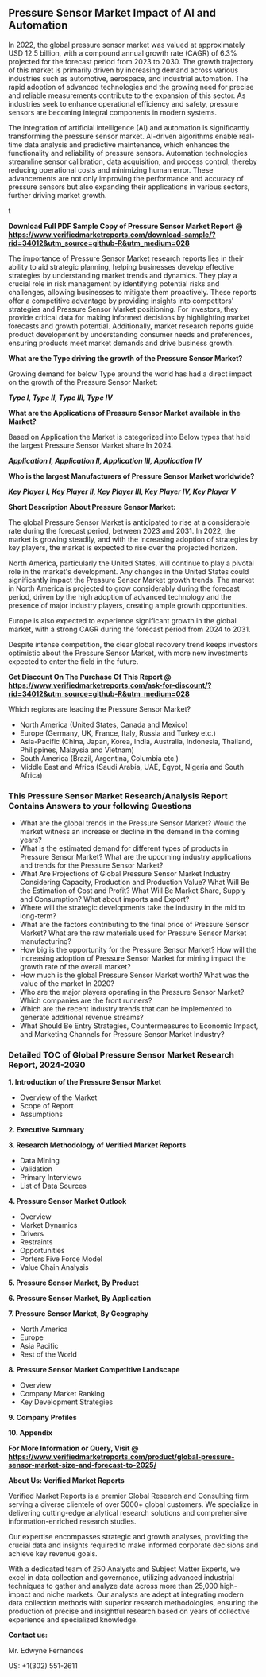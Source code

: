 <h2>Pressure Sensor Market Impact of AI and Automation</h2><p>In 2022, the global pressure sensor market was valued at approximately USD 12.5 billion, with a compound annual growth rate (CAGR) of 6.3% projected for the forecast period from 2023 to 2030. The growth trajectory of this market is primarily driven by increasing demand across various industries such as automotive, aerospace, and industrial automation. The rapid adoption of advanced technologies and the growing need for precise and reliable measurements contribute to the expansion of this sector. As industries seek to enhance operational efficiency and safety, pressure sensors are becoming integral components in modern systems.</p><p>The integration of artificial intelligence (AI) and automation is significantly transforming the pressure sensor market. AI-driven algorithms enable real-time data analysis and predictive maintenance, which enhances the functionality and reliability of pressure sensors. Automation technologies streamline sensor calibration, data acquisition, and process control, thereby reducing operational costs and minimizing human error. These advancements are not only improving the performance and accuracy of pressure sensors but also expanding their applications in various sectors, further driving market growth.</p>t</p><p id="" class=""><strong>Download Full PDF Sample Copy of Pressure Sensor Market Report @ <a href="https://www.verifiedmarketreports.com/download-sample/?rid=34012&utm_source=github-R&utm_medium=028" target="_blank">https://www.verifiedmarketreports.com/download-sample/?rid=34012&utm_source=github-R&utm_medium=028</a></strong></p><p>The importance of&nbsp;Pressure Sensor Market research reports lies in their ability to aid strategic planning, helping businesses develop effective strategies by understanding market trends and dynamics. They play a crucial role in risk management by identifying potential risks and challenges, allowing businesses to mitigate them proactively. These reports offer a competitive advantage by providing insights into competitors' strategies and Pressure Sensor Market positioning. For investors, they provide critical data for making informed decisions by highlighting market forecasts and growth potential. Additionally, market research reports guide product development by understanding consumer needs and preferences, ensuring products meet market demands and drive business growth.</p><p><strong>What are the&nbsp;Type driving the growth of the Pressure Sensor Market?</strong></p><p id="" class="">Growing demand for below Type around the world has had a direct impact on the growth of the Pressure Sensor Market:</p><em><strong>Type I, Type II, Type III, Type IV</strong></em></p><strong>What are the&nbsp;Applications&nbsp;of Pressure Sensor Market available in the Market?</strong></p><p id="" class="">Based on Application the Market is categorized into Below types that held the largest Pressure Sensor Market share In 2024.</p><em><strong>Application I, Application II, Application III, Application IV</strong></em></p><strong>Who is the largest Manufacturers of Pressure Sensor Market worldwide?</strong></p><p><em><strong>Key Player I, Key Player II, Key Player III, Key Player IV, Key Player V</strong></em></p><p id="" class=""><strong>Short Description About Pressure Sensor Market:</strong></p><p>The global Pressure Sensor Market is anticipated to rise at a considerable rate during the forecast period, between 2023 and 2031. In 2022, the market is growing steadily, and with the increasing adoption of strategies by key players, the market is expected to rise over the projected horizon.</p><p>North America, particularly the United States, will continue to play a pivotal role in the market's development. Any changes in the United States could significantly impact the Pressure Sensor Market growth trends. The market in North America is projected to grow considerably during the forecast period, driven by the high adoption of advanced technology and the presence of major industry players, creating ample growth opportunities.</p><p>Europe is also expected to experience significant growth in the global market, with a strong CAGR during the forecast period from 2024 to 2031.</p><p>Despite intense competition, the clear global recovery trend keeps investors optimistic about the Pressure Sensor Market, with more new investments expected to enter the field in the future.</p><p id="" class=""><strong>Get Discount On The Purchase Of This Report @ <a href="https://www.verifiedmarketreports.com/ask-for-discount/?rid=34012&utm_source=github-R&utm_medium=028" target="_blank">https://www.verifiedmarketreports.com/ask-for-discount/?rid=34012&utm_source=github-R&utm_medium=028</a></strong></p>Which regions are leading the Pressure Sensor Market?</p><ul><li>North America (United States, Canada and Mexico)</li><li>Europe (Germany, UK, France, Italy, Russia and Turkey etc.)</li><li>Asia-Pacific (China, Japan, Korea, India, Australia, Indonesia, Thailand, Philippines, Malaysia and Vietnam)</li><li>South America (Brazil, Argentina, Columbia etc.)</li><li>Middle East and Africa (Saudi Arabia, UAE, Egypt, Nigeria and South Africa)</li></ul><h3 id="" class="">This Pressure Sensor Market Research/Analysis Report Contains Answers to your following Questions</h3><ul><li>What are the global trends in the Pressure Sensor Market? Would the market witness an increase or decline in the demand in the coming years?</li><li>What is the estimated demand for different types of products in Pressure Sensor Market? What are the upcoming industry applications and trends for the Pressure Sensor Market?</li><li>What Are Projections of Global Pressure Sensor Market Industry Considering Capacity, Production and Production Value? What Will Be the Estimation of Cost and Profit? What Will Be Market Share, Supply and Consumption? What about imports and Export?</li><li>Where will the strategic developments take the industry in the mid to long-term?</li><li>What are the factors contributing to the final price of Pressure Sensor Market? What are the raw materials used for Pressure Sensor Market manufacturing?</li><li>How big is the opportunity for the Pressure Sensor Market? How will the increasing adoption of Pressure Sensor Market for mining impact the growth rate of the overall market?</li><li>How much is the global Pressure Sensor Market worth? What was the value of the market In 2020?</li><li>Who are the major players operating in the Pressure Sensor Market? Which companies are the front runners?</li><li>Which are the recent industry trends that can be implemented to generate additional revenue streams?</li><li>What Should Be Entry Strategies, Countermeasures to Economic Impact, and Marketing Channels for Pressure Sensor Market Industry?</li></ul><h3 id="" class="">Detailed TOC of Global Pressure Sensor Market Research Report, 2024-2030</h3><p id="" class=""><strong>1. Introduction of the Pressure Sensor Market</strong></p><ul><li>Overview of the Market</li><li>Scope of Report</li><li>Assumptions</li></ul><p id="" class=""><strong>2. Executive Summary</strong></p><p id="" class=""><strong>3. Research Methodology of Verified Market Reports</strong></p><ul><li>Data Mining</li><li>Validation</li><li>Primary Interviews</li><li>List of Data Sources</li></ul><p id="" class=""><strong>4. Pressure Sensor Market Outlook</strong></p><ul><li>Overview</li><li>Market Dynamics</li><li>Drivers</li><li>Restraints</li><li>Opportunities</li><li>Porters Five Force Model</li><li>Value Chain Analysis</li></ul><p id="" class=""><strong>5. Pressure Sensor Market, By Product</strong></p><p id="" class=""><strong>6. Pressure Sensor Market, By Application</strong></p><p id="" class=""><strong>7. Pressure Sensor Market, By Geography</strong></p><ul><li>North America</li><li>Europe</li><li>Asia Pacific</li><li>Rest of the World</li></ul><p id="" class=""><strong>8. Pressure Sensor Market Competitive Landscape</strong></p><ul><li>Overview</li><li>Company Market Ranking</li><li>Key Development Strategies</li></ul><p id="" class=""><strong>9. Company Profiles</strong></p><p id="" class=""><strong>10. Appendix</strong></p><p id="" class=""><strong>For More Information or Query, Visit @ <a href="https://www.verifiedmarketreports.com/product/global-pressure-sensor-market-size-and-forecast-to-2025/" target="_blank">https://www.verifiedmarketreports.com/product/global-pressure-sensor-market-size-and-forecast-to-2025/</a></strong></p><p id="" class=""><strong>About Us: Verified Market Reports</strong></p><p id="" class="">Verified Market Reports is a premier Global Research and Consulting firm serving a diverse clientele of over 5000+ global customers. We specialize in delivering cutting-edge analytical research solutions and comprehensive information-enriched research studies.</p><p id="" class="">Our expertise encompasses strategic and growth analyses, providing the crucial data and insights required to make informed corporate decisions and achieve key revenue goals.</p><p id="" class="">With a dedicated team of 250 Analysts and Subject Matter Experts, we excel in data collection and governance, utilizing advanced industrial techniques to gather and analyze data across more than 25,000 high-impact and niche markets. Our analysts are adept at integrating modern data collection methods with superior research methodologies, ensuring the production of precise and insightful research based on years of collective experience and specialized knowledge.</p><p id="" class=""><strong>Contact us:</strong></p><p id="" class="">Mr. Edwyne Fernandes</p><p id="" class="">US: +1(302) 551-2611</p>